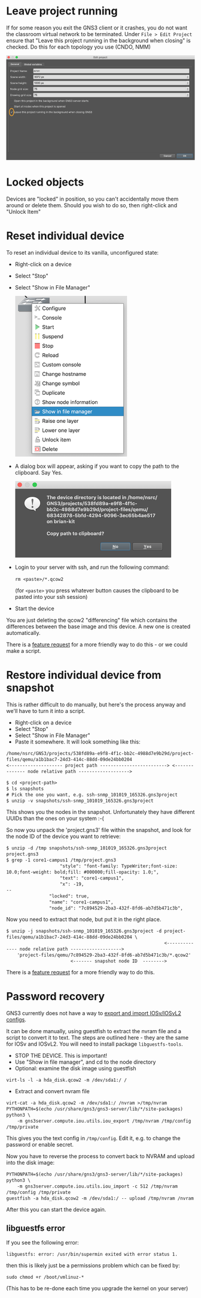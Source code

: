 # Leave project running

If for some reason you exit the GNS3 client or it crashes, you do not want
the classroom virtual network to be terminated.  Under `File > Edit Project`
ensure that "Leave this project running in the background when closing"
is checked.  Do this for each topology you use (CNDO, NMM)

![Edit project](gns3-leave-open.png)

# Locked objects

Devices are "locked" in position, so you can't accidentally move them around
or delete them.  Should you wish to do so, then right-click and "Unlock
Item"

# Reset individual device

To reset an individual device to its vanilla, unconfigured state:

* Right-click on a device
* Select "Stop"
* Select "Show in File Manager"

    ![Show in File Manager](show-in-file-manager.png)

* A dialog box will appear, asking if you want to copy the path to the
  clipboard. Say Yes.

    ![Copy path to clipboard](copy-path-to-clipboard.png)

* Login to your server with ssh, and run the following command:

    `rm <paste>/*.qcow2`

    (for `<paste>` you press whatever button causes the clipboard
    to be pasted into your ssh session)

* Start the device

You are just deleting the qcow2 "differencing" file which contains the
differences between the base image and this device.  A new one is created
automatically.

There is a [feature request](https://github.com/GNS3/gns3-gui/issues/2868)
for a more friendly way to do this - or we could make a script.

# Restore individual device from snapshot

This is rather difficult to do manually, but here's the process anyway and
we'll have to turn it into a script.

* Right-click on a device
* Select "Stop"
* Select "Show in File Manager"
* Paste it somewhere.  It will look something like this:

```
/home/nsrc/GNS3/projects/538fd89a-e9f8-4f1c-bb2c-4988d7e9b29d/project-files/qemu/a1b1bac7-24d3-414c-88dd-09de24bb0204
<-------------------- project path -------------------------> <-------------- node relative path ------------------->
```

```
$ cd <project-path>
$ ls snapshots
# Pick the one you want, e.g. ssh-snmp_101019_165326.gns3project
$ unzip -v snapshots/ssh-snmp_101019_165326.gns3project
```

This shows you the nodes in the snapshot.  Unfortunately they have different
UUIDs than the ones on your system :-(

So now you unpack the 'project.gns3' file within the snapshot, and look for
the node ID of the device you want to retrieve:

```
$ unzip -d /tmp snapshots/ssh-snmp_101019_165326.gns3project project.gns3
$ grep -1 core1-campus1 /tmp/project.gns3
                    "style": "font-family: TypeWriter;font-size: 10.0;font-weight: bold;fill: #000000;fill-opacity: 1.0;",
                    "text": "core1-campus1",
                    "x": -19,
--
                "locked": true,
                "name": "core1-campus1",
                "node_id": "7c894529-2ba3-432f-8fd6-ab7d5b471c3b",
```

Now you need to extract that node, but put it in the right place.

```
$ unzip -j snapshots/ssh-snmp_101019_165326.gns3project -d project-files/qemu/a1b1bac7-24d3-414c-88dd-09de24bb0204 \
                                                           <-------------- node relative path ------------------->
    'project-files/qemu/7c894529-2ba3-432f-8fd6-ab7d5b471c3b/*.qcow2'
                        <------- snapshot node ID  -------->
```

There is a [feature request](https://github.com/GNS3/gns3-gui/issues/2870)
for a more friendly way to do this.

# Password recovery

GNS3 currently does not have a way to
[export and import IOSv/IOSvL2 configs](https://github.com/GNS3/gns3-server/issues/1315).

It can be done manually, using guestfish to extract the nvram file and a
script to convert it to text.  The steps are outlined here - they are the
same for IOSv and IOSvL2.  You will need to install package
`libguestfs-tools`.

* STOP THE DEVICE.  This is important!
* Use "Show in file manager", and cd to the node directory
* Optional: examine the disk image using guestfish

```no-highlight
virt-ls -l -a hda_disk.qcow2 -m /dev/sda1:/ /
```

* Extract and convert nvram file

```no-highlight
virt-cat -a hda_disk.qcow2 -m /dev/sda1:/ /nvram >/tmp/nvram
PYTHONPATH=$(echo /usr/share/gns3/gns3-server/lib/*/site-packages) python3 \
    -m gns3server.compute.iou.utils.iou_export /tmp/nvram /tmp/config /tmp/private
```

This gives you the text config in `/tmp/config`. Edit it, e.g. to
change the password or enable secret.

Now you have to reverse the process to convert back to NVRAM and upload
into the disk image:

```no-highlight
PYTHONPATH=$(echo /usr/share/gns3/gns3-server/lib/*/site-packages) python3 \
    -m gns3server.compute.iou.utils.iou_import -c 512 /tmp/nvram /tmp/config /tmp/private
guestfish -a hda_disk.qcow2 -m /dev/sda1:/ -- upload /tmp/nvram /nvram
```

After this you can start the device again.

## libguestfs error

If you see the following error:

```
libguestfs: error: /usr/bin/supermin exited with error status 1.
```

then this is likely just be a permissions problem which can be fixed by:

```
sudo chmod +r /boot/vmlinuz-*
```

(This has to be re-done each time you upgrade the kernel on your server)
